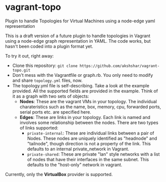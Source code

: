 # vagrant-topo
Plugin to handle Topologies for Virtual Machines using a node-edge yaml representation


This is a draft version of a future plugin to handle topologies in Vagrant using a node-edge graph representation in YAML. The code works, but hasn't been coded into a plugin format yet.

To try it out, right away:

* Clone this repository: `git clone https://github.com/akshshar/vagrant-topo.git`
* Don't mess with the Vagrantfile or graph.rb. You only need to modify and share `topology.yml` files, now.
* The topology.yml file is self-describing. Take a look at the example provided. All the supported fields are provided in the example. Think of it as a graph with two sets of objects:  
  * **Nodes**:  These are the vagrant VMs in your topology. The individual charateristics such as the name, box, memory, cpu, forwarded ports, serial ports etc. are specified here.
  * **Edges**:  These are links in your topology. Each link is named and involves some relationship between the nodes. There are two types of links supported:
    * `private-internal`: These are individual links between a pair of Nodes. These nodes are uniquely identified as "headnode" and "tailnode", though direction is not a property of the link. This defaults to an internal private_network in Vagrant.
    * `private-shared`: These are private "lan" style networks with a list of nodes that have their interfaces in the same subnet. This defaults to the "host-only" network in vagrant.


Currently, only the **VirtualBox** provider is supported.
